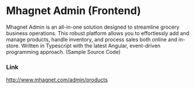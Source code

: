 # Mhagnet Admin (Frontend)

Mhagnet Admin is an all-in-one solution designed to streamline grocery business operations. This robust platform allows 
you to effortlessly add and manage products, handle inventory, and process sales both online and in-store. 
Written in Typescript with the latest Angular, event-driven programming approach. (Sample Source Code)


### Link
http://www.mhagnet.com/admin/products
